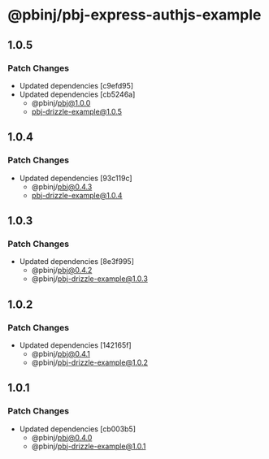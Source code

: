 # @pbinj/pbj-express-authjs-example

## 1.0.5

### Patch Changes

- Updated dependencies [c9efd95]
- Updated dependencies [cb5246a]
  - @pbinj/pbj@1.0.0
  - pbj-drizzle-example@1.0.5

## 1.0.4

### Patch Changes

- Updated dependencies [93c119c]
  - @pbinj/pbj@0.4.3
  - pbj-drizzle-example@1.0.4

## 1.0.3

### Patch Changes

- Updated dependencies [8e3f995]
  - @pbinj/pbj@0.4.2
  - @pbinj/pbj-drizzle-example@1.0.3

## 1.0.2

### Patch Changes

- Updated dependencies [142165f]
  - @pbinj/pbj@0.4.1
  - @pbinj/pbj-drizzle-example@1.0.2

## 1.0.1

### Patch Changes

- Updated dependencies [cb003b5]
  - @pbinj/pbj@0.4.0
  - @pbinj/pbj-drizzle-example@1.0.1
